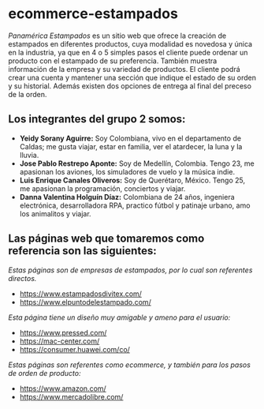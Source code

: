 # ecommerce-estampados

_Panamérica Estampados_ es un sitio web que ofrece la creación de estampados en diferentes productos, cuya modalidad es novedosa y única en la industria, ya que en 4 o 5 simples pasos el cliente puede ordenar un producto con el estampado de su preferencia. También muestra información de la empresa y su variedad de productos. El cliente podrá crear una cuenta y mantener una sección que indique el estado de su orden y su historial. Además existen dos opciones de entrega al final del preceso de la orden.


## Los integrantes del grupo 2 somos:

- **Yeidy Sorany Aguirre:** Soy Colombiana, vivo en el departamento de Caldas; me gusta viajar, estar en familia, ver el atardecer, la luna y la lluvia.
- **Jose Pablo Restrepo Aponte:** Soy de Medellín, Colombia. Tengo 23, me apasionan los aviones, los simuladores de vuelo y la música indie.
- **Luis Enrique Canales Oliveros:** Soy de Querétaro, México. Tengo 25, me apasionan la programación, conciertos y viajar.
- **Danna Valentina Holguín Díaz:** Colombiana de 24 años, ingeniera electrónica, desarrolladora RPA, practico fútbol y patinaje urbano, amo los animalitos y viajar.

## Las páginas web que tomaremos como referencia son las siguientes:

_Estas páginas son de empresas de estampados, por lo cual son referentes directos._
- https://www.estampadosdivitex.com/
- https://www.elpuntodelestampado.com/

_Esta página tiene un diseño muy amigable y ameno para el usuario:_
- https://www.pressed.com/
- https://mac-center.com/
- https://consumer.huawei.com/co/

_Estas páginas son referentes como ecommerce, y también para los pasos de orden de producto:_
- https://www.amazon.com/
- https://www.mercadolibre.com/
